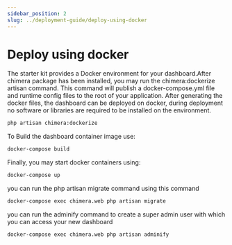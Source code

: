 ```yaml
---
sidebar_position: 2
slug: ../deployment-guide/deploy-using-docker
---
```


# Deploy using docker

The starter kit provides a Docker environment for your dashboard.After chimera package has been installed, you may run the chimera:dockerize artisan command. This command will publish a docker-compose.yml file and runtime config files to the root of your application. After generating the docker files, the dashboard can be deployed on docker, during deployment no software or libraries are required to be installed on the environment.

```bash
php artisan chimera:dockerize
```
To Build the dashboard container image use:

```bash
docker-compose build
```

Finally, you may start docker containers using:

```bash
docker-compose up
```

you can run the php artisan migrate command using this command

```bash
docker-compose exec chimera.web php artisan migrate
```
you can run the adminify command to create a super admin user with which you can access your new dashboard

```bash
docker-compose exec chimera.web php artisan adminify
```